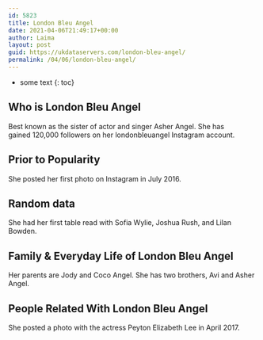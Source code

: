 ```yaml
---
id: 5823
title: London Bleu Angel
date: 2021-04-06T21:49:17+00:00
author: Laima
layout: post
guid: https://ukdataservers.com/london-bleu-angel/
permalink: /04/06/london-bleu-angel/
---
```


* some text
{: toc}


## Who is London Bleu Angel
                  
                  
                  
Best known as the sister of actor and singer Asher Angel. She has gained 120,000 followers on her londonbleuangel Instagram account.  
                  
              
            
              
            
                
                
                
## Prior to Popularity
                  
                  
                  
She posted her first photo on Instagram in July 2016.
                  
              
            
              
            
                
                
                
## Random data
                  
                  
                  
She had her first table read with Sofia Wylie, Joshua Rush, and Lilan Bowden.
                  
              
            
              
            
                
                
                
## Family & Everyday Life of London Bleu Angel
                  
                  
                  
Her parents are Jody and Coco Angel. She has two brothers, Avi and Asher Angel.  
                  
              
            
              
            
                
                
                
## People Related With London Bleu Angel
                  
                  
                  
She posted a photo with the actress Peyton Elizabeth Lee in April 2017.
                  
              
            
              
            
                
              
            
              
              
            
            
              
            
          
          
          